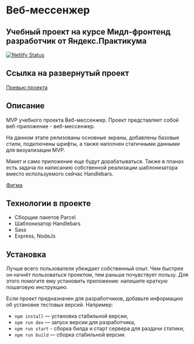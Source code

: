 # Веб-мессенжер
## Учебный проект на курсе Мидл-фронтенд разработчик от Яндекс.Практикума

[![Netlify Status](https://api.netlify.com/api/v1/badges/af26e999-afca-4a7f-8db3-4252e381bfb9/deploy-status)](https://app.netlify.com/sites/benevolent-fairy-61ee2e/deploys)

## Ссылка на развернутый проект

[Превью проекта](https://benevolent-fairy-61ee2e.netlify.app/)

## Описание

MVP учебного проекта Веб-мессенжер. Проект представляет собой веб-приложение - веб-мессенжер.

На данном этапе релизованы основные экраны, добавлены базовые стили, подключены шрифты, а также наполнен статичными данными для визуализации MVP.

Макет и само приложение еще будут дорабатываться. Также в планах есть задача по написанию собственной реализации шаблонизатора вместо используемого сейчас Handlebars.

[Фигма](https://www.figma.com/file/C3IyyuTQjwcUAdD3k9XZiW/WEB-MESSENGER)

## Технологии в проекте

- Сборщие пакетов Parcel
- Шаблонизатор Handlebars
- Sass
- Express, NodeJs

## Установка

Лучше всего пользователя убеждает собственный опыт. Чем быстрее он начнёт пользоваться проектом, тем раньше почувствует пользу. Для этого помогите ему установить приложение: напишите краткую пошаговую инструкцию.

Если проект предназначен для разработчиков, добавьте информацию об установке тестовых версий. Например:

- `npm install` — установка стабильной версии,
- `npm run dev` — запуск версии для разработчика,
- `npm run start` - сборка билда и старт сервера для раздачи статики,
- `npm run build` — сборка стабильной версии.

